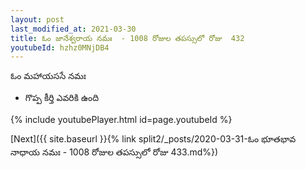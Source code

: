 ```yaml
---
layout: post
last_modified_at: 2021-03-30
title: ఓం జానేశ్వరాయ నమః  - 1008 రోజుల తపస్సులో రోజు  432
youtubeId: hzhz0MNjDB4
---
```

 
 
 ఓం మహాయససే నమః  
 
 -  గొప్ప కీర్తి ఎవరికి ఉంది 
 
  
 
  
 
 
 
 
 
 


{% include youtubePlayer.html id=page.youtubeId %}
 
[Next]({{ site.baseurl }}{% link  split2/_posts/2020-03-31-ఓం భూతభావ నాధాయ నమః  - 1008 రోజుల తపస్సులో రోజు  433.md%})
 
